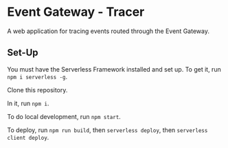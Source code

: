 # Event Gateway - Tracer

A web application for tracing events routed through the Event Gateway.

## Set-Up

You must have the Serverless Framework installed and set up.  To get it, run `npm i serverless -g`.

Clone this repository.

In it, run `npm i`.

To do local development, run `npm start`.

To deploy, run `npm run build`, then `serverless deploy`, then `serverless client deploy`.

